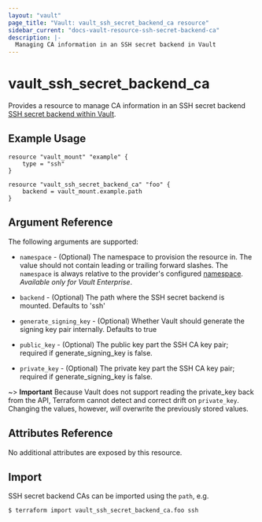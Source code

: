 ```yaml
---
layout: "vault"
page_title: "Vault: vault_ssh_secret_backend_ca resource"
sidebar_current: "docs-vault-resource-ssh-secret-backend-ca"
description: |-
  Managing CA information in an SSH secret backend in Vault
---
```


# vault\_ssh\_secret\_backend\_ca

Provides a resource to manage CA information in an SSH secret backend
[SSH secret backend within Vault](https://www.vaultproject.io/docs/secrets/ssh/index.html).

## Example Usage

```hcl
resource "vault_mount" "example" {
    type = "ssh"
}

resource "vault_ssh_secret_backend_ca" "foo" {
    backend = vault_mount.example.path
}
```

## Argument Reference

The following arguments are supported:

* `namespace` - (Optional) The namespace to provision the resource in.
  The value should not contain leading or trailing forward slashes.
  The `namespace` is always relative to the provider's configured [namespace](/docs/providers/vault/index.html#namespace).
   *Available only for Vault Enterprise*.

* `backend` - (Optional) The path where the SSH secret backend is mounted. Defaults to 'ssh'

* `generate_signing_key` - (Optional) Whether Vault should generate the signing key pair internally. Defaults to true

* `public_key` - (Optional) The public key part the SSH CA key pair; required if generate_signing_key is false.

* `private_key` - (Optional) The private key part the SSH CA key pair; required if generate_signing_key is false.

~> **Important** Because Vault does not support reading the private_key back from the API, Terraform cannot detect
and correct drift on `private_key`. Changing the values, however, _will_ overwrite the previously stored values.


## Attributes Reference

No additional attributes are exposed by this resource.

## Import

SSH secret backend CAs can be imported using the `path`, e.g.

```
$ terraform import vault_ssh_secret_backend_ca.foo ssh
```
